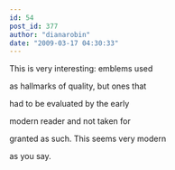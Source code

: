 ```yaml
---
id: 54
post_id: 377
author: "dianarobin"
date: "2009-03-17 04:30:33"
---
```

This is very interesting: emblems used 



as hallmarks of quality, but ones that

had to be evaluated by the early

modern reader and not taken for 

granted as such. This seems very modern

as you say.
